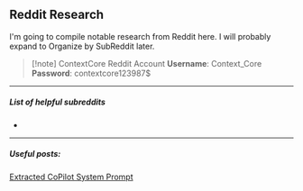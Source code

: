 ## Reddit Research
I'm going to compile notable research from Reddit here. I will probably expand to Organize by SubReddit later.

>[!note] ContextCore Reddit Account
> **Username**: Context_Core
> **Password**: contextcore123987$

---
##### List of helpful subreddits
- 

---
##### Useful posts: 
[Extracted CoPilot System Prompt](https://www.reddit.com/r/github/comments/1hkq9kg/i_extracted_the_github_copilot_system_prompt/)
